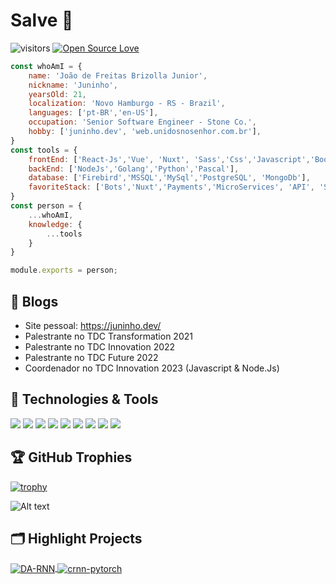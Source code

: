 # Salve 👋

![visitors](https://visitor-badge.laobi.icu/badge?page_id=JuninhoFreitas.JuninhoFreitas)
[![Open Source Love](https://badges.frapsoft.com/os/v1/open-source.svg?v=102)](https://github.com/ellerbrock/open-source-badge/)


```javascript
const whoAmI = {
    name: 'João de Freitas Brizolla Junior',
    nickname: 'Juninho',
    yearsOld: 21,
    localization: 'Novo Hamburgo - RS - Brazil',
    languages: ['pt-BR','en-US'],
    occupation: 'Senior Software Engineer - Stone Co.',
    hobby: ['juninho.dev', 'web.unidosnosenhor.com.br'],
}
const tools = {
    frontEnd: ['React-Js','Vue', 'Nuxt', 'Sass','Css','Javascript','Bootstrap'],
    backEnd: ['NodeJs','Golang','Python','Pascal'],
    database: ['Firebird','MSSQL','MySql','PostgreSQL', 'MongoDb'],
    favoriteStack: ['Bots','Nuxt','Payments','MicroServices', 'API', 'Security'],
}
const person = {
    ...whoAmI,
    knowledge: {
        ...tools
    }
}

module.exports = person;

```

## 📝 Blogs

- Site pessoal: https://juninho.dev/
- Palestrante no TDC Transformation 2021
- Palestrante no TDC Innovation 2022
- Palestrante no TDC Future 2022
- Coordenador no TDC Innovation 2023 (Javascript & Node.Js)
## 🔧 Technologies & Tools

![](https://img.shields.io/badge/OS-Linux-informational?style=flat&logo=linux&logoColor=white&color=6aa6f8)
![](https://img.shields.io/badge/Editor-VS_Code-informational?style=flat&logo=visual-studio-code&logoColor=white&color=6aa6f8)
![](https://img.shields.io/badge/Code-Python-informational?style=flat&logo=python&logoColor=white&color=6aa6f8)
![](https://img.shields.io/badge/Code-JavaScript-informational?style=flat&logo=javascript&logoColor=white&color=6aa6f8)
![](https://img.shields.io/badge/Code-NodeJs-informational?style=flat&logo=nodejs&logoColor=white&color=6aa6f8)
![](https://img.shields.io/badge/Code-React-informational?style=flat&logo=react&logoColor=white&color=6aa6f8)
![](https://img.shields.io/badge/Shell-Bash-informational?style=flat&logo=gnu-bash&logoColor=white&color=6aa6f8)
![](https://img.shields.io/badge/Tools-PostgreSQL-informational?style=flat&logo=postgresql&logoColor=white&color=6aa6f8)
![](https://img.shields.io/badge/Tools-Docker-informational?style=flat&logo=docker&logoColor=white&color=6aa6f8)


<!-- ## &#x1f4c8; GitHub Stats

<a href="https://github.com/JuninhoFreitas/JuninhoFreitas">
  <img align="center" src="https://github-readme-stats.vercel.app/api/top-langs/?username=JuninhoFreitas&hide=c%2B%2B,c,matlab,assembly&title_color=6aa6f8&text_color=8a919a&icon_color=6aa6f8&bg_color=22272e" alt="Zhenye's GitHub Stats" />
</a>

<a href="https://github.com/JuninhoFreitas/JuninhoFreitas">
  <img align="center" src="https://github-readme-stats.vercel.app/api?username=JuninhoFreitas&show_icons=true&line_height=27&count_private=true&title_color=6aa6f8&text_color=8a919a&icon_color=6aa6f8&bg_color=22272e" alt="Zhenye's GitHub Stats" />
</a> -->

## 🏆 GitHub Trophies

[![trophy](https://github-profile-trophy.vercel.app/?username=JuninhoFreitas&theme=nord&column=7)](https://github.com/ryo-ma/github-profile-trophy)

![Alt text](https://spotify-recently-played-readme.vercel.app/api?user=cp7nz0yw1aejrnjbopfo12qn8&count=3)

## 🗂️ Highlight Projects

<a href="https://github.com/JuninhoFreitas/useful-nodejs">
  <img align="center" src="https://github-readme-stats.vercel.app/api/pin/?username=JuninhoFreitas&repo=useful-nodejs&show_icons=true&line_height=27&title_color=6aa6f8&text_color=8a919a&icon_color=6aa6f8&bg_color=22272e" alt="DA-RNN" />
</a>

<a href="https://github.com/JuninhoFreitas/api-pmweb">
  <img align="center" src="https://github-readme-stats.vercel.app/api/pin/?username=JuninhoFreitas&repo=api-pmweb&show_icons=true&line_height=27&title_color=6aa6f8&text_color=8a919a&icon_color=6aa6f8&bg_color=22272e" alt="crnn-pytorch" />
</a>

<!-- ## 👨‍💻 This week, I spent my time on:

[![zhenye's wakatime stats](https://github-readme-stats.vercel.app/api/wakatime?username=nazhenye&line_height=27&title_color=6aa6f8&text_color=8a919a&icon_color=6aa6f8&bg_color=22272e)](https://github.com/anuraghazra/github-readme-stats) -->
